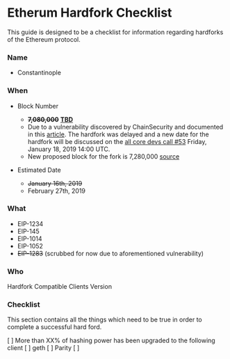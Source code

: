 # Etherum Hardfork Checklist

This guide is designed to be a checklist for information regarding hardforks of the Ethereum protocol.

### Name
* Constantinople

### When
* Block Number
	*  ~~**7,080,000**~~ [**TBD**](https://blog.ethereum.org/2019/01/15/security-alert-ethereum-constantinople-postponement/)
	*  Due to a vulnerability discovered by ChainSecurity and documented in this [article](https://medium.com/chainsecurity/constantinople-enables-new-reentrancy-attack-ace4088297d9). The hardfork was delayed and a new date for the hardfork will be discussed on the [all core devs call #53](https://github.com/ethereum/pm) Friday, January 18, 2019 14:00 UTC.
	* New proposed block for the fork is 7,280,000 [source](https://twitter.com/peter_szilagyi/status/1086286476474810369)

* Estimated Date
	* ~~January 16th, 2019~~
	* February 27th, 2019

### What
* EIP-1234
* EIP-145
* EIP-1014
* EIP-1052
* ~~EIP-1283~~ (scrubbed for now due to aforementioned vulnerability)

### Who

Hardfork Compatible Clients Version

### Checklist

This section contains all the things which need to be true in order to complete a successful hard ford.

[ ] More than XX% of hashing power has been upgraded to the following client
	[ ] geth
	[ ] Parity
	[ ]

